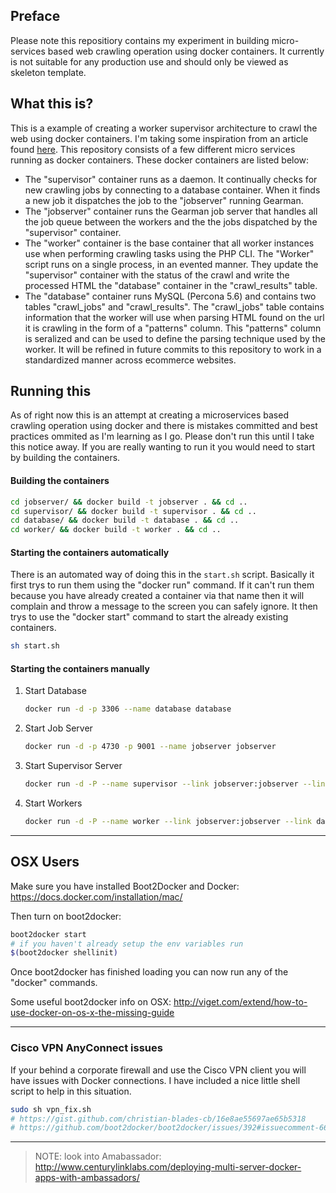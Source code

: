 ## Preface
Please note this repositiory contains my experiment in building micro-services based web crawling operation using docker containers. It currently is not suitable for any production use and should only be viewed as skeleton template.

## What this is?
This is a example of creating a worker supervisor architecture to crawl the web using docker containers. I'm taking some inspiration from an article found [here](http://blog.semantics3.com/how-we-built-our-almost-distributed-web-crawler/). This repository consists of a few different micro services running as docker containers. These docker containers are listed below:

* The "supervisor" container runs as a daemon. It continually checks for new crawling jobs by connecting to a database container. When it finds a new job it dispatches the job to the "jobserver" running Gearman.
* The "jobserver" container runs the Gearman job server that handles all the job queue between the workers and the the jobs dispatched by the "supervisor" container.
* The "worker" container is the base container that all worker instances use when performing crawling tasks using the PHP CLI. The "Worker" script runs on a single process, in an evented manner. They update the "supervisor" container with the status of the crawl and write the processed HTML the "database" container in the "crawl_results" table. 
* The "database" container runs MySQL (Percona 5.6) and contains two tables "crawl_jobs" and "crawl_results". The "crawl_jobs" table contains information that the worker will use when parsing HTML found on the url it is crawling in the form of a "patterns" column. This "patterns" column is seralized and can be used to define the parsing technique used by the worker. It will be refined in future commits to this repository to work in a standardized manner across ecommerce websites.

## Running this
As of right now this is an attempt at creating a microservices based crawling operation using docker and there is mistakes committed and best practices ommited as I'm learning as I go. Please don't run this until I take this notice away. If you are really wanting to run it you would need to start by building the containers.

#### Building the containers
```sh
cd jobserver/ && docker build -t jobserver . && cd ..
cd supervisor/ && docker build -t supervisor . && cd ..
cd database/ && docker build -t database . && cd ..
cd worker/ && docker build -t worker . && cd ..
```

#### Starting the containers automatically

There is an automated way of doing this in the `start.sh` script. Basically it first trys to run them using the "docker run" command. If it can't run them because you have already created a container via that name then it will complain and throw a message to the screen you can safely ignore. It then trys to use the "docker start" command to start the already existing containers.
```sh
sh start.sh
```

#### Starting the containers manually
1. Start Database
	```sh
	docker run -d -p 3306 --name database database
	```
2. Start Job Server
	```sh
	docker run -d -p 4730 -p 9001 --name jobserver jobserver
 	```
3. Start Supervisor Server
	```sh
	docker run -d -P --name supervisor --link jobserver:jobserver --link database:database supervisor
	```
4. Start Workers
	```sh
	docker run -d -P --name worker --link jobserver:jobserver --link database:database worker
	```


-----------------

## OSX Users
Make sure you have installed Boot2Docker and Docker:
https://docs.docker.com/installation/mac/

Then turn on boot2docker:
```sh
boot2docker start
# if you haven't already setup the env variables run
$(boot2docker shellinit)
```
Once boot2docker has finished loading you can now run any of the "docker" commands.


Some useful boot2docker info on OSX:
http://viget.com/extend/how-to-use-docker-on-os-x-the-missing-guide

-----------------

### Cisco VPN AnyConnect issues
If your behind a corporate firewall and use the Cisco VPN client you will have issues with Docker connections. I have included a nice little shell script to help in this situation.

```sh
sudo sh vpn_fix.sh
# https://gist.github.com/christian-blades-cb/16e8ae55697ae65b5318
# https://github.com/boot2docker/boot2docker/issues/392#issuecomment-66694197
```

-----------------


> NOTE: look into Amabassador:
http://www.centurylinklabs.com/deploying-multi-server-docker-apps-with-ambassadors/